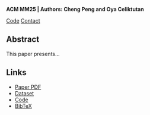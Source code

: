 **ACM MM25 | Authors: Cheng Peng and Oya Celiktutan**


[Code](https://github.com/PengC98/Multi-Task-Gaze-Communication-Understanding)
[Contact](cheng.2.peng@kcl.ac.uk)

## Abstract

This paper presents...

## Links

- [Paper PDF](paper.pdf)
- [Dataset](data/)
- [Code](code/)
- [BibTeX](bibtex.bib)
